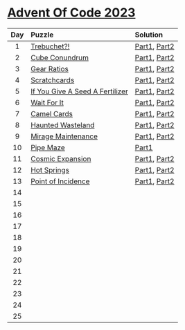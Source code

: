 # [Advent Of Code 2023](https://adventofcode.com/2023)

|  Day  | Puzzle                                                                 | Solution                                             |
| :---: | :--------------------------------------------------------------------- | :--------------------------------------------------- |
|   1   | [Trebuchet?!](https://adventofcode.com/2023/day/1)                     | [Part1](./Day1/d1p1.py), [Part2](./Day1/d1p2.py)     |
|   2   | [Cube Conundrum](https://adventofcode.com/2023/day/2)                  | [Part1](./Day2/d2p1.py), [Part2](./Day2/d2p2.py)     |
|   3   | [Gear Ratios](https://adventofcode.com/2023/day/3)                     | [Part1](./Day3/d3p1.py), [Part2](./Day3/d3p2.py)     |
|   4   | [Scratchcards](https://adventofcode.com/2023/day/4)                    | [Part1](./Day4/d4p1.py), [Part2](./Day4/d4p2.py)     |
|   5   | [If You Give A Seed A Fertilizer](https://adventofcode.com/2023/day/5) | [Part1](./Day5/d5p1.py), [Part2](./Day5/d5p2.py)     |
|   6   | [Wait For It](https://adventofcode.com/2023/day/6)                     | [Part1](./Day6/d6p1.py), [Part2](./Day6/d6p2.py)     |
|   7   | [Camel Cards](https://adventofcode.com/2023/day/7)                     | [Part1](./Day7/d7p1.py), [Part2](./Day7/d7p2.py)     |
|   8   | [Haunted Wasteland](https://adventofcode.com/2023/day/8)               | [Part1](./Day8/d8p1.py), [Part2](./Day8/d8p2.py)     |
|   9   | [Mirage Maintenance](https://adventofcode.com/2023/day/9)              | [Part1](./Day9/d9p1.py), [Part2](./Day9/d9p2.py)     |
|  10   | [Pipe Maze](https://adventofcode.com/2023/day/10)                      | [Part1](./Day10/d10p1.py)                            |
|  11   | [Cosmic Expansion](https://adventofcode.com/2023/day/11)               | [Part1](./Day11/d11p1.py), [Part2](./Day11/d11p2.py) |
|  12   | [Hot Springs](https://adventofcode.com/2023/day/12)                    | [Part1](./Day12/d12p1.py), [Part2](./Day12/d12p2.py) |
|  13   | [Point of Incidence](https://adventofcode.com/2023/day/13)             | [Part1](./Day13/d13p1.py), [Part2](./Day13/d13p2.py) |
|  14   |                                                                        |                                                      |
|  15   |                                                                        |                                                      |
|  16   |                                                                        |                                                      |
|  17   |                                                                        |                                                      |
|  18   |                                                                        |                                                      |
|  19   |                                                                        |                                                      |
|  20   |                                                                        |                                                      |
|  21   |                                                                        |                                                      |
|  22   |                                                                        |                                                      |
|  23   |                                                                        |                                                      |
|  24   |                                                                        |                                                      |
|  25   |                                                                        |                                                      |
